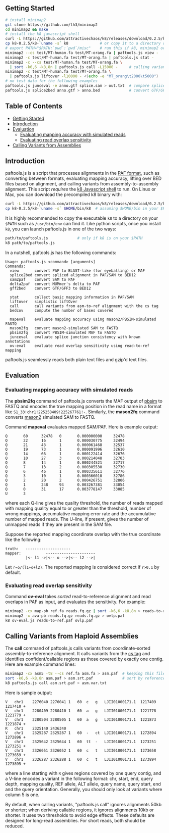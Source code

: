 ## <a name="started"></a>Getting Started

```sh
# install minimap2
git clone https://github.com/lh3/minimap2
cd minimap2 && make
# install the k8 javascript shell
curl -L https://github.com/attractivechaos/k8/releases/download/0.2.5/k8-0.2.5.tar.bz2 | tar -jxf -
cp k8-0.2.5/k8-`uname -s` k8              # or copy it to a directory on your $PATH
# export PATH="$PATH:`pwd`:`pwd`/misc"    # run this if k8, minimap2 or paftools.js not on your $PATH
minimap2 --cs test/MT-human.fa test/MT-orang.fa | paftools.js view -     # view alignment
minimap2 -c test/MT-human.fa test/MT-orang.fa | paftools.js stat -       # basic alignment statistics
minimap2 -c --cs test/MT-human.fa test/MT-orang.fa \
  | sort -k6,6 -k8,8n | paftools.js call -L15000 -     # calling variants from asm-to-ref alignment
minimap2 -c test/MT-human.fa test/MT-orang.fa \
  | paftools.js liftover -l10000 - <(echo -e "MT_orang\t2000\t5000")     # liftOver
# no test data for the following examples
paftools.js junceval -e anno.gtf splice.sam > out.txt  # compare splice junctions to annotations
paftools.js splice2bed anno.gtf > anno.bed             # convert GTF/GFF3 to BED12
```

## Table of Contents

- [Getting Started](#started)
- [Introduction](#intro)
- [Evaluation](#eval)
  - [Evaluating mapping accuracy with simulated reads](#mapeval)
  - [Evaluating read overlap sensitivity](#oveval)
- [Calling Variants from Assemblies](#asmvar)

## <a name="intro"></a>Introduction

paftools.js is a script that processes alignments in the [PAF format][paf],
such as converting between formats, evaluating mapping accuracy, lifting over
BED files based on alignment, and calling variants from assembly-to-assembly
alignment. This script *requires* the [k8 Javascript shell][k8] to run. On
Linux or Mac, you can download the precompiled k8 binary with:

```sh
curl -L https://github.com/attractivechaos/k8/releases/download/0.2.5/k8-0.2.5.tar.bz2 | tar -jxf -
cp k8-0.2.5/k8-`uname -s` $HOME/bin/k8  # assuming $HOME/bin in your $PATH
```

It is highly recommended to copy the executable `k8` to a directory on your
`$PATH` such as `/usr/bin/env` can find it. Like python scripts, once you
install `k8`, you can launch paftools.js in one of the two ways:

```sh
path/to/paftools.js             # only if k8 is on your $PATH
k8 path/to/paftools.js
```

In a nutshell, paftools.js has the following commands:

```
Usage: paftools.js <command> [arguments]
Commands:
  view       convert PAF to BLAST-like (for eyeballing) or MAF
  splice2bed convert spliced alignment in PAF/SAM to BED12
  sam2paf    convert SAM to PAF
  delta2paf  convert MUMmer's delta to PAF
  gff2bed    convert GTF/GFF3 to BED12

  stat       collect basic mapping information in PAF/SAM
  liftover   simplistic liftOver
  call       call variants from asm-to-ref alignment with the cs tag
  bedcov     compute the number of bases covered

  mapeval    evaluate mapping accuracy using mason2/PBSIM-simulated FASTQ
  mason2fq   convert mason2-simulated SAM to FASTQ
  pbsim2fq   convert PBSIM-simulated MAF to FASTQ
  junceval   evaluate splice junction consistency with known annotations
  ov-eval    evaluate read overlap sensitivity using read-to-ref mapping
```

paftools.js seamlessly reads both plain text files and gzip'd text files.

## <a name="eval"></a>Evaluation

### <a name="mapeval"></a>Evaluating mapping accuracy with simulated reads

The **pbsim2fq** command of paftools.js converts the MAF output of [pbsim][pbsim]
to FASTQ and encodes the true mapping position in the read name in a format like
`S1_33!chr1!225258409!225267761!-`. Similarly, the **mason2fq** command
converts [mason2][mason2] simulated SAM to FASTQ.

Command **mapeval** evaluates mapped SAM/PAF. Here is example output:

```
Q       60      32478   0       0.000000000     32478
Q       22      16      1       0.000030775     32494
Q       21      43      1       0.000061468     32537
Q       19      73      1       0.000091996     32610
Q       14      66      1       0.000122414     32676
Q       10      27      3       0.000214048     32703
Q       8       14      1       0.000244521     32717
Q       7       13      2       0.000305530     32730
Q       6       46      1       0.000335611     32776
Q       3       10      1       0.000366010     32786
Q       2       20      2       0.000426751     32806
Q       1       248     94      0.003267381     33054
Q       0       31      17      0.003778147     33085
U       3
```

where each Q-line gives the quality threshold, the number of reads mapped with
mapping quality equal to or greater than the threshold, number of wrong
mappings, accumulative mapping error rate and the accumulative number of
mapped reads. The U-line, if present, gives the number of unmapped reads if
they are present in the SAM file.

Suppose the reported mapping coordinate overlap with the true coordinate like
the following:

```
truth:   --------------------
mapper:           ----------------------
         |<- l1 ->|<-- o -->|<-- l2 -->|
```

Let `r=o/(l1+o+l2)`. The reported mapping is considered correct if `r>0.1` by
default.

### <a name="oveval"></a>Evaluating read overlap sensitivity

Command **ov-eval** takes *sorted* read-to-reference alignment and read
overlaps in PAF as input, and evaluates the sensitivity. For example:

```sh
minimap2 -cx map-pb ref.fa reads.fq.gz | sort -k6,6 -k8,8n > reads-to-ref.paf
minimap2 -x ava-pb reads.fq.gz reads.fq.gz > ovlp.paf
k8 ov-eval.js reads-to-ref.paf ovlp.paf
```

## <a name="asmvar"></a>Calling Variants from Haploid Assemblies

The **call** command of paftools.js calls variants from coordinate-sorted
assembly-to-reference alignment. It calls variants from the [cs tag][cs] and
identifies confident/callable regions as those covered by exactly one contig.
Here are example command lines:

```sh
minimap2 -cx asm5 -t8 --cs ref.fa asm.fa > asm.paf  # keeping this file is recommended; --cs required!
sort -k6,6 -k8,8n asm.paf > asm.srt.paf             # sort by reference start coordinate
k8 paftools.js call asm.srt.paf > asm.var.txt
```

Here is sample output:

```
V   chr1    2276040 2276041 1   60  c   g   LJII01000171.1  1217409 1217410 +
V   chr1    2280409 2280410 1   60  a   g   LJII01000171.1  1221778 1221779 +
V   chr1    2280504 2280505 1   60  a   g   LJII01000171.1  1221873 1221874 +
R   chr1    2325140 2436340
V   chr1    2325287 2325287 1   60  -   ct  LJII01000171.1  1272894 1272896 +
V   chr1    2325642 2325644 1   60  tt  -   LJII01000171.1  1273251 1273251 +
V   chr1    2326051 2326052 1   60  c   t   LJII01000171.1  1273658 1273659 +
V   chr1    2326287 2326288 1   60  c   t   LJII01000171.1  1273894 1273895 +
```

where a line starting with `R` gives regions covered by one query contig, and a
V-line encodes a variant in the following format: chr, start, end, query depth,
mapping quality, REF allele, ALT allele, query name, query start, end and the
query orientation. Generally, you should only look at variants where column 5
is one.

By default, when calling variants, "paftools.js call" ignores alignments 50kb
or shorter; when deriving callable regions, it ignores alignments 10kb or
shorter.  It uses two thresholds to avoid edge effects. These defaults are
designed for long-read assemblies. For short reads, both should be reduced.



[paf]: https://github.com/lh3/miniasm/blob/master/PAF.md
[cs]: https://github.com/lh3/minimap2#cs
[k8]: https://github.com/attractivechaos/k8
[maf]: https://genome.ucsc.edu/FAQ/FAQformat#format5
[pbsim]: https://github.com/pfaucon/PBSIM-PacBio-Simulator
[mason2]: https://github.com/seqan/seqan/tree/master/apps/mason2
